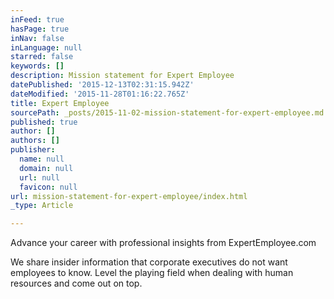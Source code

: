```yaml
---
inFeed: true
hasPage: true
inNav: false
inLanguage: null
starred: false
keywords: []
description: Mission statement for Expert Employee
datePublished: '2015-12-13T02:31:15.942Z'
dateModified: '2015-11-28T01:16:22.765Z'
title: Expert Employee
sourcePath: _posts/2015-11-02-mission-statement-for-expert-employee.md
published: true
author: []
authors: []
publisher:
  name: null
  domain: null
  url: null
  favicon: null
url: mission-statement-for-expert-employee/index.html
_type: Article

---
```

Advance your career with professional insights from ExpertEmployee.com

We share insider information that corporate executives do not want employees to know. Level the playing field when dealing with human resources and come out on top.